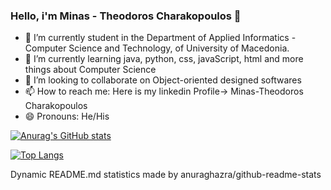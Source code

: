 ### Hello, i'm Minas - Theodoros Charakopoulos 👋


- 🔭 I’m currently student in the Department of Applied Informatics - Computer Science and Technology, of University of Macedonia.
- 🌱 I’m currently learning java, python, css, javaScript, html and more things about Computer Science
- 👯 I’m looking to collaborate on Object-oriented designed softwares
- 📫 How to reach me: Here is my linkedin Profile-> Minas-Theodoros Charakopoulos
- 😄 Pronouns: He/His


[![Anurag's GitHub stats](https://github-readme-stats.vercel.app/api?username=ics20072&show_icons=true&theme=cobalt)](https://github.com/anuraghazra/github-readme-stats)

[![Top Langs](https://github-readme-stats.vercel.app/api/top-langs/?username=ics20072&show_icons=true&theme=cobalt)](https://github.com/ics20072/github-readme-stats)









Dynamic README.md statistics made by anuraghazra/github-readme-stats

